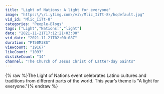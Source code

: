 ```yaml
---
title: "Light of Nations: A light for everyone"
image: "https:\/\/i.ytimg.com\/vi\/Mlic_IiTt-8\/hqdefault.jpg"
vid_id: "Mlic_IiTt-8"
categories: "People-Blogs"
tags: ["Light","Nations:","light"]
date: "2021-11-21T17:12:21+03:00"
vid_date: "2021-11-21T02:00:08Z"
duration: "PT50M38S"
viewcount: "19167"
likeCount: "1093"
dislikeCount: "14"
channel: "The Church of Jesus Christ of Latter-day Saints"
---
```

{% raw %}The Light of Nations event celebrates Latino cultures and traditions from different parts of the world. This year’s theme is &quot;A light for everyone.&quot;{% endraw %}
